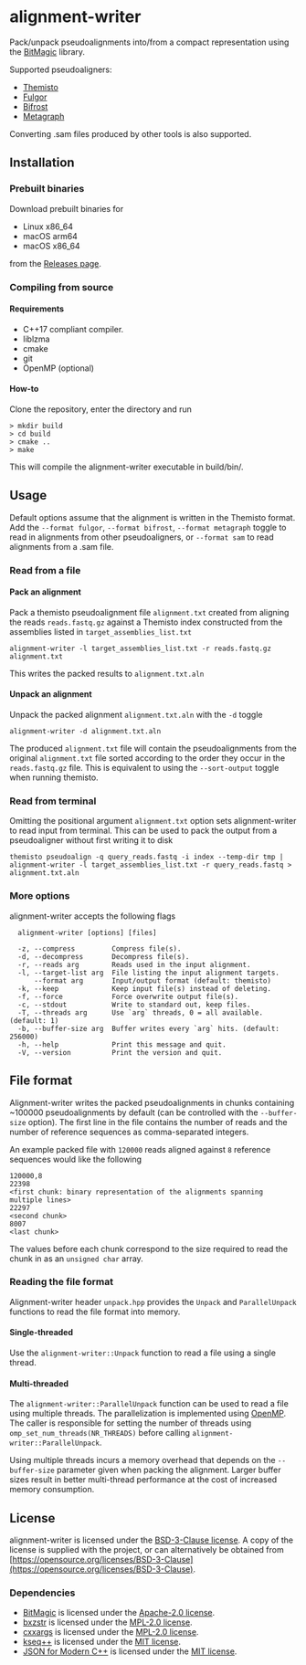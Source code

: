 # alignment-writer
Pack/unpack pseudoalignments into/from a compact representation using the
[BitMagic](https://github.com/tlk00/BitMagic) library.

Supported pseudoaligners:
- [Themisto](https://github.com/algbio/themisto)
- [Fulgor](https://github.com/jermp/fulgor)
- [Bifrost](https://github.com/pmelsted/bifrost)
- [Metagraph](https://github.com/ratschlab/metagraph)

Converting .sam files produced by other tools is also supported.

## Installation
### Prebuilt binaries
Download prebuilt binaries for
- Linux x86_64
- macOS arm64
- macOS x86_64

from the [Releases page](https://github.com/tmaklin/alignment-writer/releases).

### Compiling from source
#### Requirements
- C++17 compliant compiler.
- liblzma
- cmake
- git
- OpenMP (optional)

#### How-to
Clone the repository, enter the directory and run
```
> mkdir build
> cd build
> cmake ..
> make
```
This will compile the alignment-writer executable in build/bin/.

## Usage
Default options assume that the alignment is written in the Themisto
format. Add the `--format fulgor`, `--format bifrost`, `--format metagraph`
toggle to read in alignments from other pseudoaligners, or `--format sam` to
read alignments from a .sam file.

### Read from a file
#### Pack an alignment
Pack a themisto pseudoalignment file `alignment.txt` created from aligning the reads `reads.fastq.gz` against a Themisto index constructed from the assemblies listed in `target_assemblies_list.txt`
```
alignment-writer -l target_assemblies_list.txt -r reads.fastq.gz alignment.txt
```
This writes the packed results to `alignment.txt.aln`

#### Unpack an alignment
Unpack the packed alignment `alignment.txt.aln` with the `-d` toggle
```
alignment-writer -d alignment.txt.aln
```
The produced `alignment.txt` file will contain the pseudoalignments
from the original `alignment.txt` file sorted according to the
order they occur in the `reads.fastq.gz` file. This is equivalent to using the
`--sort-output` toggle when running themisto.

### Read from terminal
Omitting the positional argument `alignment.txt` option sets alignment-writer to read input from
terminal. This can be used to pack the output from a pseudoaligner without first writing it to disk
```
themisto pseudoalign -q query_reads.fastq -i index --temp-dir tmp | alignment-writer -l target_assemblies_list.txt -r query_reads.fastq > alignment.txt.aln
```

### More options
alignment-writer accepts the following flags
```
  alignment-writer [options] [files]

  -z, --compress         Compress file(s).
  -d, --decompress       Decompress file(s).
  -r, --reads arg        Reads used in the input alignment.
  -l, --target-list arg  File listing the input alignment targets.
      --format arg       Input/output format (default: themisto)
  -k, --keep             Keep input file(s) instead of deleting.
  -f, --force            Force overwrite output file(s).
  -c, --stdout           Write to standard out, keep files.
  -T, --threads arg      Use `arg` threads, 0 = all available. (default: 1)
  -b, --buffer-size arg  Buffer writes every `arg` hits. (default: 256000)
  -h, --help             Print this message and quit.
  -V, --version          Print the version and quit.
```

## File format
Alignment-writer writes the packed pseudoalignments in chunks
containing ~100000 pseudoalignments by default (can be controlled with
the `--buffer-size` option). The first line in the file contains the
number of reads and the number of reference sequences as
comma-separated integers.

An example packed file with `120000` reads aligned against `8` reference sequences would like the following
```
120000,8
22398
<first chunk: binary representation of the alignments spanning multiple lines>
22297
<second chunk>
8007
<last chunk>
```
The values before each chunk correspond to the size required to read the chunk in as an `unsigned char` array. 

### Reading the file format
Alignment-writer header `unpack.hpp` provides the `Unpack` and
`ParallelUnpack` functions to read the file format into memory.

#### Single-threaded
Use the `alignment-writer::Unpack` function to read a file using a single thread.

#### Multi-threaded
The `alignment-writer::ParallelUnpack` function can be used to read a
file using multiple threads. The parallelization is implemented using
[OpenMP](https://www.openmp.org/). The caller is responsible for
setting the number of threads using `omp_set_num_threads(NR_THREADS)`
before calling `alignment-writer::ParallelUnpack`.

Using multiple threads incurs a memory overhead that depends on the
`--buffer-size` parameter given when packing the alignment. Larger
buffer sizes result in better multi-thread performance at the cost of
increased memory consumption.

## License
alignment-writer is licensed under the [BSD-3-Clause license](https://opensource.org/licenses/BSD-3-Clause). A copy of the license is supplied with the project, or can alternatively be obtained from [https://opensource.org/licenses/BSD-3-Clause](https://opensource.org/licenses/BSD-3-Clause).

### Dependencies
- [BitMagic](https://github.com/tlk00/BitMagic) is licensed under the [Apache-2.0 license](https://opensource.org/licenses/Apache-2.0).
- [bxzstr](https://github.com/tmaklin/bxzstr) is licensed under the [MPL-2.0 license](https://opensource.org/licenses/MPL-2.0).
- [cxxargs](https://github.com/tmaklin/cxxargs) is licensed under the [MPL-2.0 license](https://opensource.org/licenses/MPL-2.0).
- [kseq++](https://github.com/cartoonist/kseqpp) is licensed under the [MIT license](https://opensource.org/licenses/MIT).
- [JSON for Modern C++](https://github.com/nlohmann/json) is licensed under the [MIT license](https://opensource.org/licenses/MIT).
